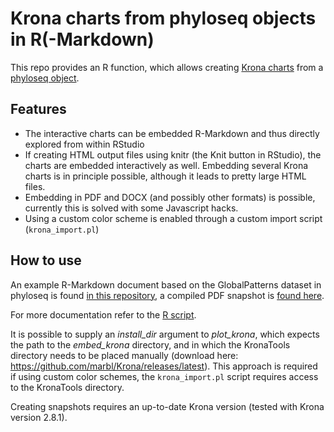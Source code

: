 # Krona charts from phyloseq objects in R(-Markdown)

This repo provides an R function, which allows creating [Krona charts](https://github.com/marbl/Krona/wiki)
from a [phyloseq object](https://github.com/joey711/phyloseq).

## Features

- The interactive charts can be embedded R-Markdown and thus directly explored from
  within RStudio
- If creating HTML output files using knitr (the Knit button in RStudio), the charts
  are embedded interactively as well. Embedding several Krona charts is in principle 
  possible, although it leads to pretty large HTML files.
- Embedding in PDF and DOCX (and possibly other formats) is possible, 
  currently this is solved with some Javascript hacks.
- Using a custom color scheme is enabled through a custom import script (`krona_import.pl`)

## How to use

An example R-Markdown document based on the GlobalPatterns dataset in phyloseq
is found [in this repository](phyloseq_example.Rmd), a compiled PDF snapshot is
[found here](phyloseq_example.pdf).

For more documentation refer to the [R script](embed_krona.R).

It is possible to supply an *install\_dir* argument to *plot\_krona*, which 
expects the path to the *embed\_krona* directory, and in which the KronaTools 
directory needs to be placed manually 
(download here: https://github.com/marbl/Krona/releases/latest).
This approach is required if using custom color schemes, the `krona_import.pl` script
requires access to the KronaTools directory.

Creating snapshots requires an up-to-date Krona version (tested with Krona version 2.8.1).

